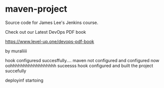 # maven-project
Source code for James Lee's Jenkins course.

Check out our Latest DevOps PDF book

https://www.level-up.one/devops-pdf-book


by muraliiii

hook configuresd succesffully....
maven not configured and configured now 
oohhhhhhhhhhhhhhhhhh suceesss hook configured and built the project succefully 



deployinf startoing
